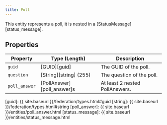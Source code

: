 ```yaml
---
title: Poll
---
```


This entity represents a poll, it is nested in a [StatusMessage][status_message].

## Properties

| Property      | Type (Length)              | Description                    |
| ------------- | -------------------------- | ------------------------------ |
| `guid`        | [GUID][guid]               | The GUID of the poll.          |
| `question`    | [String][string] (255)     | The question of the poll.      |
| `poll_answer` | [PollAnswer][poll_answer]s | At least 2 nested PollAnswers. |

[guid]: {{ site.baseurl }}/federation/types.html#guid
[string]: {{ site.baseurl }}/federation/types.html#string
[poll_answer]: {{ site.baseurl }}/entities/poll_answer.html
[status_message]: {{ site.baseurl }}/entities/status_message.html
